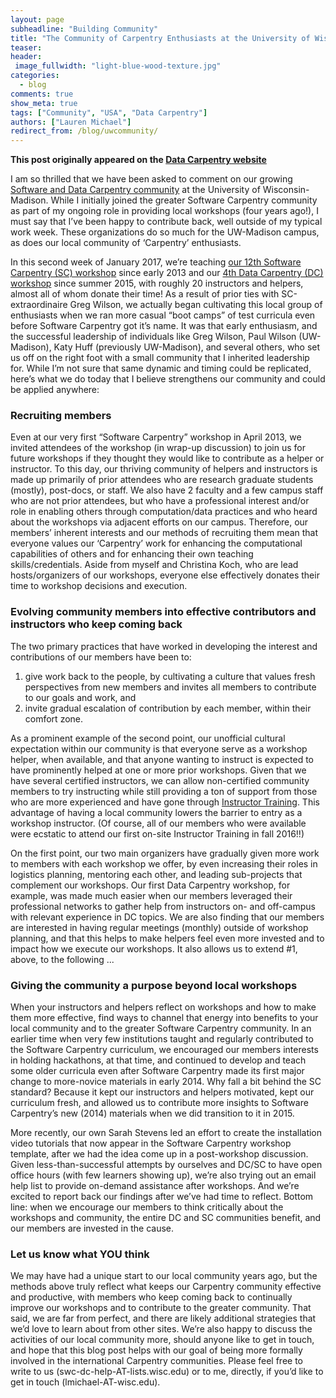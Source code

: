 ```yaml
---
layout: page
subheadline: "Building Community"
title: "The Community of Carpentry Enthusiasts at the University of Wisconsin"
teaser:
header:
 image_fullwidth: "light-blue-wood-texture.jpg"
categories:
  - blog
comments: true
show_meta: true
tags: ["Community", "USA", "Data Carpentry"]
authors: ["Lauren Michael"]
redirect_from: /blog/uwcommunity/
--- 
```


**This post originally appeared on the [Data Carpentry website](https://datacarpentry.org)**

I am so thrilled that we have been asked to comment on our growing
[Software and Data Carpentry community](https://aci.wisc.edu/data-software-carpentry-workshops/) at the University of Wisconsin-Madison.
While I initially joined the greater Software Carpentry community as part of my ongoing role in providing local workshops
(four years ago!), I must say that I’ve been happy to contribute back, well outside of my typical work week.
These organizations do so much for the UW-Madison campus, as does our local community of ‘Carpentry’ enthusiasts.  

In this second week of January 2017, we’re teaching
[our 12th Software Carpentry (SC) workshop](https://uw-madison-aci.github.io/2017-01-12-uwmadison/) since early 2013 and our
[4th Data Carpentry (DC) workshop](https://uw-madison-aci.github.io/2017-01-10-uwmadison/) since summer 2015, with roughly
20 instructors and helpers, almost all of whom donate their time! As a result of prior ties with SC-extraordinaire Greg Wilson,
we actually began cultivating this local group of enthusiasts when we ran more casual “boot camps” of test curricula even before
Software Carpentry got it’s name. It was that early enthusiasm, and the successful leadership of individuals like Greg Wilson,
Paul Wilson (UW-Madison), Katy Huff (previously UW-Madison), and several others, who set us off on the right foot with a small
community that I inherited leadership for. While I’m not sure that same dynamic and timing could be replicated, here’s what we do
today that I believe strengthens our community and could be applied anywhere:  

### Recruiting members  
Even at our very first “Software Carpentry” workshop in April 2013, we invited attendees of the workshop (in wrap-up discussion)
to join us for future workshops if they thought they would like to contribute as a helper or instructor. To this day, our thriving
community of helpers and instructors is made up primarily of prior attendees who are research graduate students (mostly), post-docs,
or staff. We also have 2 faculty and a few campus staff who are not prior attendees, but who have a professional interest and/or role
in enabling others through computation/data practices and who heard about the workshops via adjacent efforts on our campus. Therefore,
our members’ inherent interests and our methods of recruiting them mean that everyone values our ‘Carpentry’ work for enhancing the
computational capabilities of others and for enhancing their own teaching skills/credentials. Aside from myself and Christina Koch,
who are lead hosts/organizers of our workshops, everyone else effectively donates their time to workshop decisions and execution.  

### Evolving community members into effective contributors and instructors who keep coming back  
The two primary practices that have worked in developing the interest and contributions of our members have been to:   
1. give work back to the people, by cultivating a culture that values fresh perspectives from new members and invites
all members to contribute to our goals and work, and  
2. invite gradual escalation of contribution by each member, within their comfort zone.   

As a prominent example of the second point, our unofficial cultural expectation within our community is that everyone serve
as a workshop helper, when available, and that anyone wanting to instruct is expected to have prominently helped at one or more
prior workshops. Given that we have several certified instructors, we can allow non-certified community members to try instructing
while still providing a ton of support from those who are more experienced and have gone through
[Instructor Training](https://swcarpentry.github.io/instructor-training/). This advantage of having a local community lowers
the barrier to entry as a workshop instructor. (Of course, all of our members who were available were ecstatic to attend our
first on-site Instructor Training in fall 2016!!)  

On the first point, our two main organizers have gradually given more work to members with each workshop we offer,
by even increasing their roles in logistics planning, mentoring each other, and leading sub-projects that complement our workshops.
Our first Data Carpentry workshop, for example, was made much easier when our members leveraged their professional networks to gather
help from instructors on- and off-campus with relevant experience in DC topics. We are also finding that our members are interested
in having regular meetings (monthly) outside of workshop planning, and that this helps to make helpers feel even more invested and
to impact how we execute our workshops. It also allows us to extend #1, above, to the following ...  

### Giving the community a purpose beyond local workshops  
When your instructors and helpers reflect on workshops and how to make them more effective, find ways to channel that energy
into benefits to your local community and to the greater Software Carpentry community. In an earlier time when very few institutions
taught and regularly contributed to the Software Carpentry curriculum, we encouraged our members interests in holding hackathons,
at that time, and continued to develop and teach some older curricula even after Software Carpentry made its first major change
to more-novice materials in early 2014. Why fall a bit behind the SC standard? Because it kept our instructors and helpers motivated,
kept our curriculum fresh, and allowed us to contribute more insights to Software Carpentry’s new (2014) materials when we did
transition to it in 2015.  

More recently, our own Sarah Stevens led an effort to create the installation video tutorials that now appear in the Software Carpentry
workshop template, after we had the idea come up in a post-workshop discussion. Given less-than-successful attempts by ourselves and
DC/SC to have open office hours (with few learners showing up), we’re also trying out an email help list to provide on-demand
assistance after workshops. And we’re excited to report back our findings after we’ve had time to reflect. Bottom line: when we
encourage our members to think critically about the workshops and community, the entire DC and SC communities benefit, and our members
are invested in the cause.  


### Let us know what YOU think  
We may have had a unique start to our local community years ago, but the methods above truly reflect what keeps
our Carpentry community effective and productive, with members who keep coming back to continually improve our workshops
and to contribute to the greater community. That said, we are far from perfect, and there are likely additional strategies
that we’d love to learn about from other sites. We’re also happy to discuss the activities of our local community more,
should anyone like to get in touch, and hope that this blog post helps with our goal of being more formally involved in the
international Carpentry communities. Please feel free to write to us (swc-dc-help-AT-lists.wisc.edu) or to me, directly, if you’d like
to get in touch (lmichael-AT-wisc.edu).  
